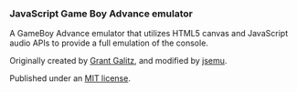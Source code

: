 ### JavaScript Game Boy Advance emulator

A GameBoy Advance emulator that utilizes HTML5 canvas and JavaScript audio APIs to provide a full emulation of the console.

Originally created by [Grant Galitz](https://github.com/taisel/IodineGBA), and modified by [jsemu](https://github.com/jsemu2/gba).

Published under an [MIT license](LICENSE).
